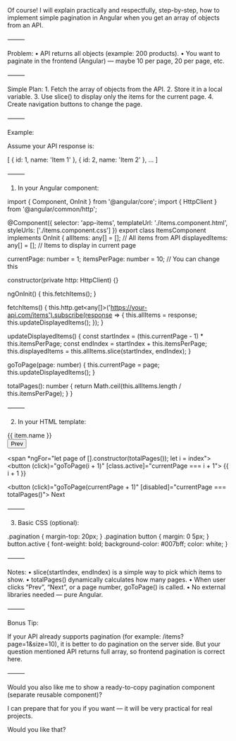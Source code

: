 Of course!
I will explain practically and respectfully, step-by-step, how to implement simple pagination in Angular when you get an array of objects from an API.

⸻

Problem:
	•	API returns all objects (example: 200 products).
	•	You want to paginate in the frontend (Angular) — maybe 10 per page, 20 per page, etc.

⸻

Simple Plan:
	1.	Fetch the array of objects from the API.
	2.	Store it in a local variable.
	3.	Use slice() to display only the items for the current page.
	4.	Create navigation buttons to change the page.

⸻

Example:

Assume your API response is:

[
  { id: 1, name: 'Item 1' },
  { id: 2, name: 'Item 2' },
  ...
]



⸻

1. In your Angular component:

import { Component, OnInit } from '@angular/core';
import { HttpClient } from '@angular/common/http';

@Component({
  selector: 'app-items',
  templateUrl: './items.component.html',
  styleUrls: ['./items.component.css']
})
export class ItemsComponent implements OnInit {
  allItems: any[] = []; // All items from API
  displayedItems: any[] = []; // Items to display in current page

  currentPage: number = 1;
  itemsPerPage: number = 10; // You can change this

  constructor(private http: HttpClient) {}

  ngOnInit() {
    this.fetchItems();
  }

  fetchItems() {
    this.http.get<any[]>('https://your-api.com/items').subscribe(response => {
      this.allItems = response;
      this.updateDisplayedItems();
    });
  }

  updateDisplayedItems() {
    const startIndex = (this.currentPage - 1) * this.itemsPerPage;
    const endIndex = startIndex + this.itemsPerPage;
    this.displayedItems = this.allItems.slice(startIndex, endIndex);
  }

  goToPage(page: number) {
    this.currentPage = page;
    this.updateDisplayedItems();
  }

  totalPages(): number {
    return Math.ceil(this.allItems.length / this.itemsPerPage);
  }
}



⸻

2. In your HTML template:

<div *ngFor="let item of displayedItems">
  {{ item.name }}
</div>

<!-- Pagination controls -->
<div class="pagination">
  <button 
    (click)="goToPage(currentPage - 1)" 
    [disabled]="currentPage === 1">
    Prev
  </button>

  <span *ngFor="let page of [].constructor(totalPages()); let i = index">
    <button (click)="goToPage(i + 1)" [class.active]="currentPage === i + 1">
      {{ i + 1 }}
    </button>
  </span>

  <button 
    (click)="goToPage(currentPage + 1)" 
    [disabled]="currentPage === totalPages()">
    Next
  </button>
</div>



⸻

3. Basic CSS (optional):

.pagination {
  margin-top: 20px;
}
.pagination button {
  margin: 0 5px;
}
button.active {
  font-weight: bold;
  background-color: #007bff;
  color: white;
}



⸻

Notes:
	•	slice(startIndex, endIndex) is a simple way to pick which items to show.
	•	totalPages() dynamically calculates how many pages.
	•	When user clicks “Prev”, “Next”, or a page number, goToPage() is called.
	•	No external libraries needed — pure Angular.

⸻

Bonus Tip:

If your API already supports pagination (for example: /items?page=1&size=10), it is better to do pagination on the server side.
But your question mentioned API returns full array, so frontend pagination is correct here.

⸻

Would you also like me to show a ready-to-copy pagination component (separate reusable component)?

I can prepare that for you if you want — it will be very practical for real projects.

Would you like that?
